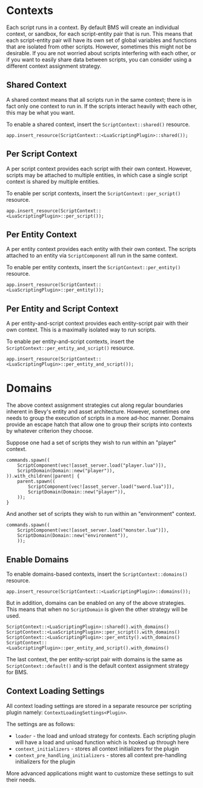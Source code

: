 # Contexts

Each script runs in a context. By default BMS will create an individual context, or sandbox, for each script-entity pair that is run. This means that each script-entity pair will have its own set of global variables and functions that are isolated from other scripts. However, sometimes this might not be desirable. If you are not worried about scripts interfering with each other, or if you want to easily share data between scripts, you can consider using a different context assignment strategy.

## Shared Context
A shared context means that all scripts run in the same context; there is in fact only one context to run in. If the scripts interact heavily with each other, this may be what you want.

To enable a shared context, insert the `ScriptContext::shared()` resource.
```rust,ignore
app.insert_resource(ScriptContext::<LuaScriptingPlugin>::shared());
```

## Per Script Context
A per script context provides each script with their own context. However, scripts may be attached to multiple entities, in which case a single script context is shared by multiple entities. 

To enable per script contexts, insert the `ScriptContext::per_script()` resource.
```rust,ignore
app.insert_resource(ScriptContext::<LuaScriptingPlugin>::per_script());
```

## Per Entity Context
A per entity context provides each entity with their own context. The scripts attached to an entity via `ScriptComponent` all run in the same context.

To enable per entity contexts, insert the `ScriptContext::per_entity()` resource.
```rust,ignore
app.insert_resource(ScriptContext::<LuaScriptingPlugin>::per_entity());
```

## Per Entity and Script Context
A per entity-and-script context provides each entity-script pair with their own context. This is a maximally isolated way to run scripts.

To enable per entity-and-script contexts, insert the `ScriptContext::per_entity_and_script()` resource.
```rust,ignore
app.insert_resource(ScriptContext::<LuaScriptingPlugin>::per_entity_and_script());
```

# Domains
The above context assignment strategies cut along regular boundaries inherent in Bevy's entity and asset architecture. However, sometimes one needs to group the execution of scripts in a more ad-hoc manner. Domains provide an escape hatch that allow one to group their scripts into contexts by whatever criterion they choose. 

Suppose one had a set of scripts they wish to run within an "player" context.
```rust,ignore
commands.spawn((
    ScriptComponent(vec![asset_server.load("player.lua")]),
    ScriptDomain(Domain::new("player")),
)).with_children(|parent| {
    parent.spawn((
        ScriptComponent(vec![asset_server.load("sword.lua")]),
        ScriptDomain(Domain::new("player")),
    ));
}
```
And another set of scripts they wish to run within an "environment" context.
```rust,ignore
commands.spawn((
    ScriptComponent(vec![asset_server.load("monster.lua")]),
    ScriptDomain(Domain::new("environment")),
    ));
```
## Enable Domains

To enable domains-based contexts, insert the `ScriptContext::domains()` resource.
```rust,ignore
app.insert_resource(ScriptContext::<LuaScriptingPlugin>::domains());
```

But in addition, domains can be enabled on any of the above strategies. This means that when no `ScriptDomain` is given the other strategy will be used.
```rust,ignore
ScriptContext::<LuaScriptingPlugin>::shared().with_domains()
ScriptContext::<LuaScriptingPlugin>::per_script().with_domains()
ScriptContext::<LuaScriptingPlugin>::per_entity().with_domains()
ScriptContext::<LuaScriptingPlugin>::per_entity_and_script().with_domains()
```
The last context, the per entity-script pair with domains is the same as `ScriptContext::default()` and is the default context assignment strategy for BMS. 

## Context Loading Settings

All context loading settings are stored in a separate resource per scripting plugin namely: `ContextLoadingSettings<Plugin>`. 

The settings are as follows:
- `loader` - the load and unload strategy for contexts. Each scripting plugin will have a load and unload function which is hooked up through here
- `context_initializers` - stores all context initializers for the plugin
- `context_pre_handling_initializers` - stores all context pre-handling initializers for the plugin

More advanced applications might want to customize these settings to suit their needs.
